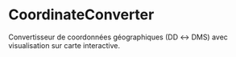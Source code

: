 # CoordinateConverter
Convertisseur de coordonnées géographiques (DD ↔ DMS) avec visualisation sur carte interactive.
